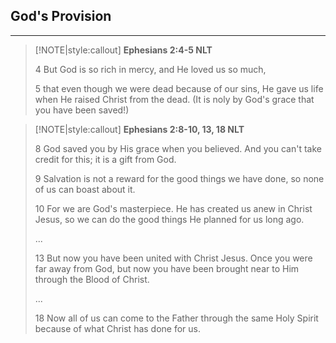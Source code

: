 ## God's Provision
___

> [!NOTE|style:callout]
> **Ephesians 2:4-5 NLT**  
>
> 4 But God is so rich in mercy, and He loved us so much,
>
> 5 that even though we were dead because of our sins, He gave us life when He raised Christ from the dead.  (It is noly by God's grace that you have been saved!)
>


> [!NOTE|style:callout]
> **Ephesians 2:8-10, 13, 18 NLT**  
>
> 8 God saved you by His grace when you believed.  And you can't take credit for this; it is a gift from God.
>
> 9 Salvation is not a reward for the good things we have done, so none of us can boast about it.
>
> 10 For we are God's masterpiece.  He has created us anew in Christ Jesus, so we can do the good things He planned for us long ago.
>
> ...
>
> 13 But now you have been united with Christ Jesus.  Once you were far away from God, but now you have been brought near to Him through the Blood of Christ.
>
> ...
> 
> 18 Now all of us can come to the Father through the same Holy Spirit because of what Christ has done for us.
> 








